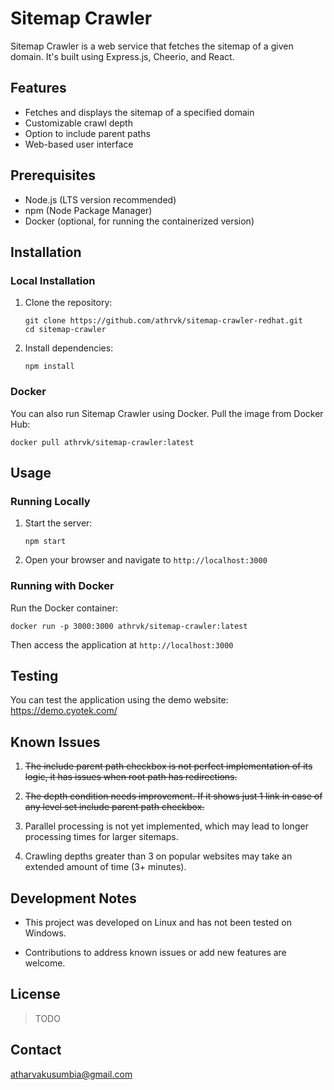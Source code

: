 # Sitemap Crawler

Sitemap Crawler is a web service that fetches the sitemap of a given domain. It's built using Express.js, Cheerio, and React.

## Features

- Fetches and displays the sitemap of a specified domain
- Customizable crawl depth
- Option to include parent paths
- Web-based user interface

## Prerequisites

- Node.js (LTS version recommended)
- npm (Node Package Manager)
- Docker (optional, for running the containerized version)

## Installation

### Local Installation

1. Clone the repository:

   ```
   git clone https://github.com/athrvk/sitemap-crawler-redhat.git
   cd sitemap-crawler
   ```

2. Install dependencies:

   ```
   npm install
   ```

### Docker

You can also run Sitemap Crawler using Docker. Pull the image from Docker Hub:

```
docker pull athrvk/sitemap-crawler:latest
```

## Usage

### Running Locally

1. Start the server:

   ```
   npm start
   ```

2. Open your browser and navigate to `http://localhost:3000`

### Running with Docker

Run the Docker container:

```
docker run -p 3000:3000 athrvk/sitemap-crawler:latest
```

Then access the application at `http://localhost:3000`

## Testing

You can test the application using the demo website: https://demo.cyotek.com/


## Known Issues

1. ~~The include parent path checkbox is not perfect implementation of its logic, it has issues when root path has redirections.~~

2. ~~The depth condition needs improvement. If it shows just 1 link in case of any level set include parent path checkbox.~~

3. Parallel processing is not yet implemented, which may lead to longer processing times for larger sitemaps.

4. Crawling depths greater than 3 on popular websites may take an extended amount of time (3+ minutes).


## Development Notes

- This project was developed on Linux and has not been tested on Windows.

- Contributions to address known issues or add new features are welcome.

## License

> TODO

## Contact

[atharvakusumbia@gmail.com](atharvakusumbia@gmail.com)
